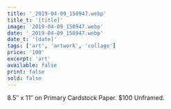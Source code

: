```yaml
---
title: '_2019-04-09_150947.webp'
title_t: '[title]'
image: '2019-04-09_150947.webp'
date: '_2019-04-09_150947.webp'
date_t: '[date]'
tags: ['art', 'artwork', 'collage']
price: '100'
excerpt: 'art'
available: false
print: false
sold: false
---
```


8.5″ x 11″ on Primary Cardstock Paper.
\$100 Unframed.
